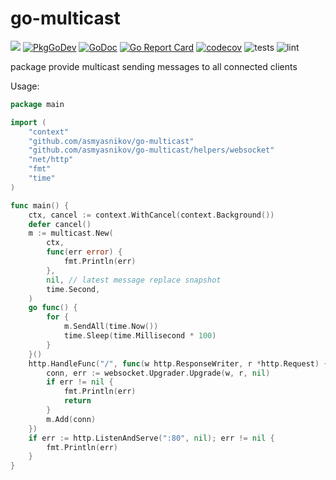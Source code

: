 # go-multicast
[<img src="https://api.travis-ci.org/asmyasnikov/go-multicast.svg?branch=master">](https://travis-ci.org/github/asmyasnikov/go-multicast)
[![PkgGoDev](https://pkg.go.dev/badge/github.com/asmyasnikov/go-multicast)](https://pkg.go.dev/github.com/asmyasnikov/go-multicast)
[![GoDoc](https://godoc.org/github.com/asmyasnikov/go-multicast?status.svg)](https://godoc.org/github.com/asmyasnikov/go-multicast)
[![Go Report Card](https://goreportcard.com/badge/github.com/asmyasnikov/go-multicast)](https://goreportcard.com/badge/github.com/asmyasnikov/go-multicast)
[![codecov](https://codecov.io/gh/asmyasnikov/go-multicast/branch/master/graph/badge.svg)](https://codecov.io/gh/asmyasnikov/go-multicast)
![tests](https://github.com/asmyasnikov/go-multicast/workflows/tests/badge.svg?branch=master)
![lint](https://github.com/asmyasnikov/go-multicast/workflows/lint/badge.svg?branch=master)

package provide multicast sending messages to all connected clients

Usage:

```go
package main

import (
	"context"
	"github.com/asmyasnikov/go-multicast"
	"github.com/asmyasnikov/go-multicast/helpers/websocket"
	"net/http"
	"fmt"
	"time"
)

func main() {
	ctx, cancel := context.WithCancel(context.Background())
	defer cancel()
	m := multicast.New(
		ctx,
		func(err error) {
			fmt.Println(err)
		},
		nil, // latest message replace snapshot
		time.Second,
	)
	go func() {
		for {
			m.SendAll(time.Now())
			time.Sleep(time.Millisecond * 100)
		}
	}()
	http.HandleFunc("/", func(w http.ResponseWriter, r *http.Request) {
		conn, err := websocket.Upgrader.Upgrade(w, r, nil)
		if err != nil {
			fmt.Println(err)
			return
		}
		m.Add(conn)
	})
	if err := http.ListenAndServe(":80", nil); err != nil {
		fmt.Println(err)
	}
}
```
